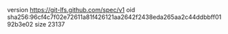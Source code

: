 version https://git-lfs.github.com/spec/v1
oid sha256:96cf4c7f02e72611a81f426121aa2642f2438eda265aa2c44ddbbff0192b3e02
size 23137
